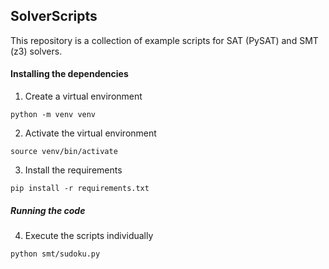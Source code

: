 ## SolverScripts

This repository is a collection of example scripts for SAT (PySAT) and SMT (z3) solvers.

#### Installing the dependencies

1. Create a virtual environment
```
python -m venv venv
```

2. Activate the virtual environment
```
source venv/bin/activate
```

3. Install the requirements
```
pip install -r requirements.txt
```

##### Running the code

4. Execute the scripts individually
```
python smt/sudoku.py
```